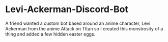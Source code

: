 # Levi-Ackerman-Discord-Bot
A friend wanted a custom bot based around an anime character, Levi Ackerman from the anime Attack on TItan so I created this monstrosity of a thing and added a few hidden easter eggs.
